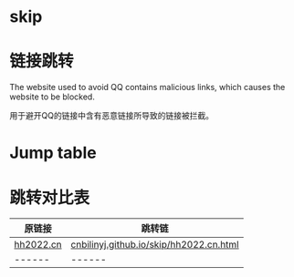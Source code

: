 # skip
# 链接跳转
The website used to avoid QQ contains malicious links, which causes the website to be blocked.

用于避开QQ的链接中含有恶意链接所导致的链接被拦截。
# Jump table
# 跳转对比表
|原链接|跳转链|
|------|------|
|[hh2022.cn](http://hh2022.cn)|[cnbilinyj.github.io/skip/hh2022.cn.html](https://cnbilinyj.github.io/skip/hh2022.cn.html)|
|------|------|
